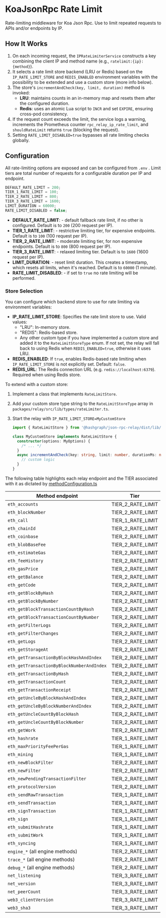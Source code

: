 # KoaJsonRpc Rate Limit

Rate-limiting middleware for Koa Json Rpc. Use to limit repeated requests to APIs and/or endpoints by IP.

## How It Works

1. On each incoming request, the `IPRateLimiterService` constructs a key combining the client IP and method name (e.g., `ratelimit:{ip}:{method}`).
2. It selects a rate limit store backend (LRU or Redis) based on the `IP_RATE_LIMIT_STORE` and `REDIS_ENABLED` environment variables with the possibility to be extended and use a custom store (more info below).
3. The store's `incrementAndCheck(key, limit, duration)` method is invoked:
   - **LRU**: maintains counts in an in-memory map and resets them after the configured duration.
   - **Redis**: uses an atomic Lua script to `INCR` and set `EXPIRE`, ensuring cross-pod consistency.
4. If the request count exceeds the limit, the service logs a warning, increments the Prometheus counter `rpc_relay_ip_rate_limit`, and `shouldRateLimit` returns `true` (blocking the request).
5. Setting `RATE_LIMIT_DISABLED=true` bypasses all rate limiting checks globally.

## Configuration

All rate-limiting options are exposed and can be configured from `.env` .
Limit tiers are total number of requests for a configurable duration per IP and endpoint.

```js
DEFAULT_RATE_LIMIT = 200;
TIER_1_RATE_LIMIT = 100;
TIER_2_RATE_LIMIT = 800;
TIER_3_RATE_LIMIT = 1600;
LIMIT_DURATION = 60000;
RATE_LIMIT_DISABLED = false;
```

- **DEFAULT_RATE_LIMIT**: - default fallback rate limit, if no other is configured. Default is to `200` (200 request per IP).
- **TIER_1_RATE_LIMIT**: - restrictive limiting tier, for expensive endpoints. Default is to `100` (100 request per IP).
- **TIER_2_RATE_LIMIT**: - moderate limiting tier, for non expensive endpoints. Default is to `800` (800 request per IP).
- **TIER_3_RATE_LIMIT**: - relaxed limiting tier. Default is to `1600` (1600 request per IP).
- **LIMIT_DURATION**: - reset limit duration. This creates a timestamp, which resets all limits, when it's reached. Default is to `60000` (1 minute).
- **RATE_LIMIT_DISABLED**: - if set to `true` no rate limiting will be performed.

### Store Selection

You can configure which backend store to use for rate limiting via environment variables:

- **IP_RATE_LIMIT_STORE**: Specifies the rate limit store to use. Valid values:
  - "LRU": In-memory store.
  - "REDIS": Redis-based store.
  - Any other custom type if you have implemented a custom store and added it to the `RateLimitStoreType` enum.
    If not set, the relay will fall back to using Redis when `REDIS_ENABLED=true`, otherwise it uses LRU.
- **REDIS_ENABLED**: If `true`, enables Redis-based rate limiting when `IP_RATE_LIMIT_STORE` is not explicitly set. Default: `false`.
- **REDIS_URL**: The Redis connection URL (e.g. `redis://localhost:6379`). Required when using Redis store.

To extend with a custom store:

1. Implement a class that implements `RateLimitStore`.
2. Add your custom store type string to the `RateLimitStoreType` array in `packages/relay/src/lib/types/rateLimiter.ts`.
3. Start the relay with `IP_RATE_LIMIT_STORE=MyCustomStore`

   ```ts
   import { RateLimitStore } from '@hashgraph/json-rpc-relay/dist/lib/types';

   class MyCustomStore implements RateLimitStore {
     constructor(options: MyOptions) {
       /* ... */
     }
     async incrementAndCheck(key: string, limit: number, durationMs: number): Promise<boolean> {
       // custom logic
     }
   }
   ```

The following table highlights each relay endpoint and the TIER associated with it as dictated by [methodConfiguration.ts](/packages/server/src/koaJsonRpc/lib/methodConfiguration.ts)

| Method endpoint                           | Tier              |
| ----------------------------------------- | ----------------- |
| `eth_accounts`                            | TIER_2_RATE_LIMIT |
| `eth_blockNumber`                         | TIER_2_RATE_LIMIT |
| `eth_call`                                | TIER_1_RATE_LIMIT |
| `eth_chainId`                             | TIER_2_RATE_LIMIT |
| `eth_coinbase`                            | TIER_2_RATE_LIMIT |
| `eth_blobBaseFee`                         | TIER_2_RATE_LIMIT |
| `eth_estimateGas`                         | TIER_2_RATE_LIMIT |
| `eth_feeHistory`                          | TIER_2_RATE_LIMIT |
| `eth_gasPrice`                            | TIER_2_RATE_LIMIT |
| `eth_getBalance`                          | TIER_2_RATE_LIMIT |
| `eth_getCode`                             | TIER_2_RATE_LIMIT |
| `eth_getBlockByHash`                      | TIER_2_RATE_LIMIT |
| `eth_getBlockByNumber`                    | TIER_2_RATE_LIMIT |
| `eth_getBlockTransactionCountByHash`      | TIER_2_RATE_LIMIT |
| `eth_getBlockTransactionCountByNumber`    | TIER_2_RATE_LIMIT |
| `eth_getFilterLogs`                       | TIER_2_RATE_LIMIT |
| `eth_getFilterChanges`                    | TIER_2_RATE_LIMIT |
| `eth_getLogs`                             | TIER_2_RATE_LIMIT |
| `eth_getStorageAt`                        | TIER_2_RATE_LIMIT |
| `eth_getTransactionByBlockHashAndIndex`   | TIER_2_RATE_LIMIT |
| `eth_getTransactionByBlockNumberAndIndex` | TIER_2_RATE_LIMIT |
| `eth_getTransactionByHash`                | TIER_2_RATE_LIMIT |
| `eth_getTransactionCount`                 | TIER_2_RATE_LIMIT |
| `eth_getTransactionReceipt`               | TIER_2_RATE_LIMIT |
| `eth_getUncleByBlockHashAndIndex`         | TIER_2_RATE_LIMIT |
| `eth_getUncleByBlockNumberAndIndex`       | TIER_2_RATE_LIMIT |
| `eth_getUncleCountByBlockHash`            | TIER_2_RATE_LIMIT |
| `eth_getUncleCountByBlockNumber`          | TIER_2_RATE_LIMIT |
| `eth_getWork`                             | TIER_2_RATE_LIMIT |
| `eth_hashrate`                            | TIER_1_RATE_LIMIT |
| `eth_maxPriorityFeePerGas`                | TIER_1_RATE_LIMIT |
| `eth_mining`                              | TIER_1_RATE_LIMIT |
| `eth_newBlockFilter`                      | TIER_2_RATE_LIMIT |
| `eth_newFilter`                           | TIER_2_RATE_LIMIT |
| `eth_newPendingTransactionFilter`         | TIER_2_RATE_LIMIT |
| `eth_protocolVersion`                     | TIER_2_RATE_LIMIT |
| `eth_sendRawTransaction`                  | TIER_1_RATE_LIMIT |
| `eth_sendTransaction`                     | TIER_1_RATE_LIMIT |
| `eth_signTransaction`                     | TIER_1_RATE_LIMIT |
| `eth_sign`                                | TIER_1_RATE_LIMIT |
| `eth_submitHashrate`                      | TIER_1_RATE_LIMIT |
| `eth_submitWork`                          | TIER_1_RATE_LIMIT |
| `eth_syncing`                             | TIER_1_RATE_LIMIT |
| `engine_*` (all engine methods)           | TIER_2_RATE_LIMIT |
| `trace_*` (all engine methods)            | TIER_2_RATE_LIMIT |
| `debug_*` (all engine methods)            | TIER_2_RATE_LIMIT |
| `net_listening`                           | TIER_3_RATE_LIMIT |
| `net_version`                             | TIER_3_RATE_LIMIT |
| `net_peerCount`                           | TIER_3_RATE_LIMIT |
| `web3_clientVersion`                      | TIER_3_RATE_LIMIT |
| `web3_sha3`                               | TIER_3_RATE_LIMIT |
